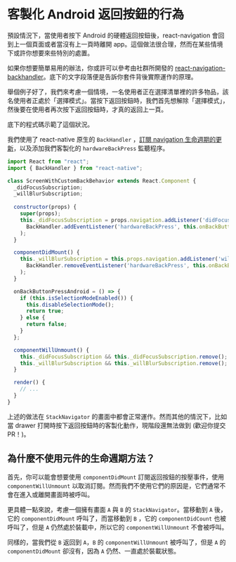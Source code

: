 # 客製化 Android 返回按鈕的行為

預設情況下，當使用者按下 Android 的硬體返回按鈕後，react-navigation 會回到上一個頁面或者當沒有上一頁時離開 app。這個做法很合理，然而在某些情境下或許你想要來些特別的處置。

如果你想要簡單易用的辦法，你或許可以參考由社群所開發的 [react-navigation-backhandler](https://github.com/vonovak/react-navigation-backhandler)。底下的文字段落便是告訴你套件背後實際運作的原理。

舉個例子好了，我們來考慮一個情境，一名使用者正在選擇清單裡的許多物品，該名使用者正處於「選擇模式」。當按下返回按鈕時，我們首先想解除「選擇模式」，然後要在使用者再次按下返回按鈕時，才真的返回上一頁。

底下的程式碼示範了這個狀況。

我們使用了 react-native 原生的 `BackHandler` ，[訂閱 navigation 生命週期的更新]()，以及添加我們客製化的 `hardwareBackPress` 監聽程序。

```javascript
import React from "react";
import { BackHandler } from "react-native";

class ScreenWithCustomBackBehavior extends React.Component {
  _didFocusSubscription;
  _willBlurSubscription;
  
  constructor(props) {
    super(props);
    this._didFocusSubscription = props.navigation.addListener('didFocus', payload =>
      BackHandler.addEventListener('hardwareBackPress', this.onBackButtonPressAndroid)
    );
  }

  componentDidMount() {
    this._willBlurSubscription = this.props.navigation.addListener('willBlur', payload =>
      BackHandler.removeEventListener('hardwareBackPress', this.onBackButtonPressAndroid)
    );
  }

  onBackButtonPressAndroid = () => {
    if (this.isSelectionModeEnabled()) {
      this.disableSelectionMode();
      return true;
    } else {
      return false;
    }
  };

  componentWillUnmount() {
    this._didFocusSubscription && this._didFocusSubscription.remove();
    this._willBlurSubscription && this._willBlurSubscription.remove();
  }

  render() {
    // ...
  }
}
```

上述的做法在 `StackNavigator` 的畫面中都會正常運作。然而其他的情況下，比如當 drawer 打開時按下返回按鈕時的客製化動作，現階段還無法做到 (歡迎你提交 PR！)。

## 為什麼不使用元件的生命週期方法？

首先，你可以能會想要使用 `componentDidMount` 訂閱返回按鈕的按壓事件，使用 `componentWillUnmount` 以取消訂閱。然而我們不使用它們的原因是，它們通常不會在進入或離開畫面時被呼叫。

更具體一點來說，考慮一個擁有畫面 `A` 與 `B` 的 `StackNavigator`。當移動到 `A` 後，它的 `componentDidMount` 呼叫了，而當移動到 `B` ，它的 `componentDidCount` 也被呼叫了，但是 `A` 仍然處於裝載中，所以它的 `componentWillUnmount` 不會被呼叫。

同樣的，當我們從 `B` 返回到 `A`，`B` 的 `componentWillUnmount` 被呼叫了，但是 `A` 的 `componentDidMount` 卻沒有，因為 `A` 仍然、一直處於裝載狀態。
